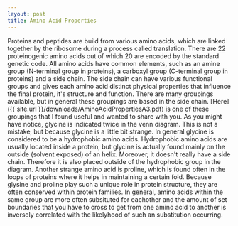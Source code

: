 ```yaml
---
layout: post
title: Amino Acid Properties
---
```


Proteins and peptides are build from various amino acids, which are linked together by the ribosome during a process called translation. There are 22 proteinogenic amino acids out of which 20 are encoded by the standard genetic code. All amino acids have common elements, such as an amine group (N-terminal group in proteins), a carboxyl group (C-terminal group in proteins) and a side chain. The side chain can have various functional groups and gives each amino acid distinct physical properties that influence the final protein, it's structure and function. There are many groupings available, but in general these groupings are based in the side chain. [Here]({{ site.url }}/downloads/AminoAcidPropertiesA3.pdf) is one of these groupings that I found useful and wanted to share with you. 
As you might have notice, glycine is indicated twice in the venn diagram. This is not a mistake, but because glycine is a little bit strange. In general glycine is considered to be a hydrophobic amino acids. Hydrophobic amino acids are usually located inside a protein, but glycine is actually found mainly on the outside (solvent exposed) of an helix. Moreover, it doesn't really have a side chain. Therefore it is also placed outside of the hydrophobic group in the diagram. Another strange amino acid is proline, which is found often in the loops of proteins where it helps in maintaining a certain fold. Because glysine and proline play such a unique role in protein structure, they are often conserved within protein families. In general, amino acids within the same group are more often subsituted for eachother and the amount of set boundaries that you have to cross to get from one amino acid to another is inversely correlated with the likelyhood of such an substitution occurring.
